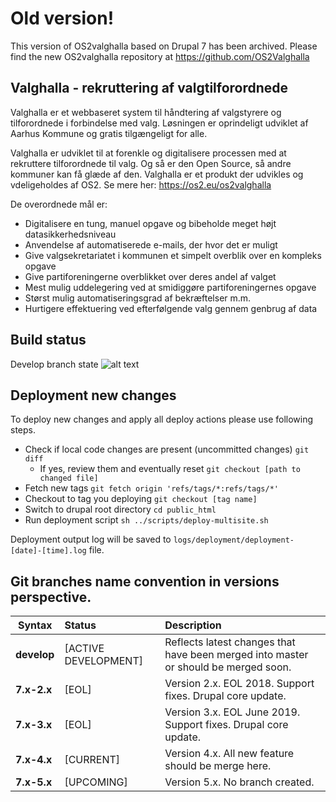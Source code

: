 # Old version!
This version of OS2valghalla based on Drupal 7 has been archived. Please find the new OS2valghalla repository at https://github.com/OS2Valghalla 

Valghalla - rekruttering af valgtilforordnede
-----------------------------
Valghalla er et webbaseret system til håndtering af valgstyrere og tilforordnede i forbindelse med valg. Løsningen er oprindeligt udviklet af Aarhus Kommune og gratis tilgængeligt for alle.

Valghalla er udviklet til at forenkle og digitalisere processen med at rekruttere tilforordnede til valg. Og så er den Open Source, så andre kommuner kan få glæde af den. Valghalla er et produkt der udvikles og vdeligeholdes af OS2. Se mere her: https://os2.eu/os2valghalla

De overordnede mål er:

* Digitalisere en tung, manuel opgave og bibeholde meget højt datasikkerhedsniveau
* Anvendelse af automatiserede e-mails, der hvor det er muligt
* Give valgsekretariatet i kommunen et simpelt overblik over en kompleks opgave
* Give partiforeningerne overblikket over deres andel af valget
* Mest mulig uddelegering ved at smidiggøre partiforeningernes opgave
* Størst mulig automatiseringsgrad af bekræftelser m.m.
* Hurtigere effektuering ved efterfølgende valg gennem genbrug af data

## Build status

Develop branch state ![alt text](https://travis-ci.org/bellcom/valghalla.svg?branch=develop)

## Deployment new changes

To deploy new changes and apply all deploy actions please use following steps. 

* Check if local code changes are present (uncommitted changes) `git diff`
  * If yes, review them and eventually reset `git checkout [path to changed file]`
* Fetch new tags `git fetch origin 'refs/tags/*:refs/tags/*'`
* Checkout to tag you deploying `git checkout [tag name]`
* Switch to drupal root directory `cd public_html` 
* Run deployment script `sh ../scripts/deploy-multisite.sh`

Deployment output log will be saved to `logs/deployment/deployment-[date]-[time].log` file. 

## Git branches name convention in versions perspective.
| Syntax      | Status               | Description 
| ----        | :----                | :----        
| **develop** | [ACTIVE DEVELOPMENT] | Reflects latest changes that have been merged into master or should be merged soon.
| **7.x-2.x** | [EOL]                | Version 2.x. EOL 2018. Support fixes. Drupal core update.
| **7.x-3.x** | [EOL]                | Version 3.x. EOL June 2019. Support fixes. Drupal core update.
| **7.x-4.x** | [CURRENT]            | Version 4.x. All new feature should be merge here.
| **7.x-5.x** | [UPCOMING]           | Version 5.x. No branch created.
